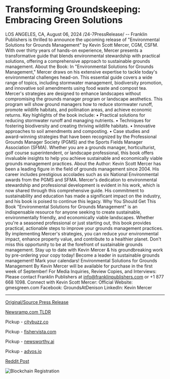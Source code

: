 # Transforming Groundskeeping: Embracing Green Solutions

LOS ANGELES, CA, August 06, 2024 /24-7PressRelease/ -- Franklin Publishers is thrilled to announce the upcoming release of "Environmental Solutions for Grounds Management" by Kevin Scott Mercer, CGM, CSFM. With over thirty years of hands-on experience, Mercer presents a transformative guide that blends environmental stewardship with practical solutions, offering a comprehensive approach to sustainable grounds management.  About the Book: In "Environmental Solutions for Grounds Management," Mercer draws on his extensive expertise to tackle today's environmental challenges head-on. This essential guide covers a wide range of topics, including stormwater management, biodiversity promotion, and innovative soil amendments using food waste and compost tea. Mercer's strategies are designed to enhance landscapes without compromising the grounds manager program or landscape aesthetics. This program will show ground managers how to reduce stormwater runoff, promote wildlife habitats, and pollination areas, and achieve economic returns.  Key highlights of the book include: •	Practical solutions for reducing stormwater runoff and managing nutrients. •	Techniques for fostering biodiversity and creating thriving wildlife habitats. •	Innovative approaches to soil amendments and composting. •	Case studies and award-winning strategies that have been recognized by the Professional Grounds Manager Society (PGMS) and the Sports Fields Manager Association (SFMA).  Whether you are a grounds manager, horticulturist, golf course superintendent, or landscape professional, this book offers invaluable insights to help you achieve sustainable and economically viable grounds management practices.  About the Author: Kevin Scott Mercer has been a leading figure in the field of grounds management since 2004. His career includes prestigious accolades such as six National Environmental awards from the PGMS and SFMA. Mercer's dedication to environmental stewardship and professional development is evident in his work, which is now shared through this comprehensive guide. His commitment to sustainability and education has made a significant impact on the industry, and his book is poised to continue this legacy.  Why You Should Get This Book "Environmental Solutions for Grounds Management" is an indispensable resource for anyone seeking to create sustainable, environmentally friendly, and economically viable landscapes. Whether you're a seasoned professional or just starting out, this book provides practical, actionable steps to improve your grounds management practices. By implementing Mercer's strategies, you can reduce your environmental impact, enhance property value, and contribute to a healthier planet. Don't miss this opportunity to be at the forefront of sustainable grounds management.  Stay up to date with Kevin Mercer & his groundbreaking work by pre-ordering your copy today! Become a leader in sustainable grounds management!  Mark your calendars! Environmental Solutions for Grounds Management By Kevin Mercer will be available for purchase in the first week of September!  For Media Inquiries, Review Copies, and Interviews: Please contact Franklin Publishers at info@franklinpublishers.com or +1 877 668 1098. Connect with Kevin Scott Mercer: Official Website: gmesgreen.com Facebook: GroundsAtDenison LinkedIn: Kevin Mercer 

---

[Original/Source Press Release](https://www.24-7pressrelease.com/press-release/513125/transforming-groundskeeping-embracing-green-solutions)
                    

[Newsramp.com TLDR](https://newsramp.com/curated-news/new-book-release-environmental-solutions-for-grounds-management-by-kevin-scott-mercer/6d3645ba0c028173d525da0e52b1e394) 


Pickup - [citybuzz.co](https://citybuzz.co/2024/08/06/new-book-revolutionizes-sustainable-grounds-management-practices)

Pickup - [fishervista.com](https://fishervista.com/en/new-book-by-kevin-scott-mercer-advocates-sustainable-grounds-management/20245512)

Pickup - [newsworthy.ai](https://newsworthy.ai/curated/new-book-revolutionizes-sustainable-grounds-management-practices)

Pickup - [advos.io](https://advos.io/en/franklin-publishers-announces-release-of-environmental-solutions-for-grounds-management/20245512)
 



[Reddit Post](https://www.reddit.com/r/Energy_Climate_News/comments/1elbci5/new_book_release_environmental_solutions_for/) 



![Blockchain Registration](https://cdn.newsramp.app/24-7PressRelease/qrcode/248/6/rushDtF6.webp)